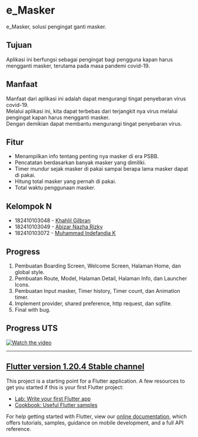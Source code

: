 # e_Masker
e_Masker, solusi pengingat ganti masker.

## Tujuan
Aplikasi ini berfungsi sebagai pengingat bagi pengguna kapan harus mengganti masker, terutama pada masa pandemi covid-19.

## Manfaat
Manfaat dari aplikasi ini adalah dapat mengurangi tingat penyebaran virus covid-19.<br>
Melalui aplikasi ini, kita dapat terbebas dari terjangkit nya virus melalui pengingat kapan harus mengganti masker. <br>
Dengan demikian dapat membantu mengurangi tingat penyebaran virus.

## Fitur
- Menampilkan info tentang penting nya masker di era PSBB.
- Pencatatan berdasarkan banyak masker yang dimiliki.
- Timer mundur sejak masker di pakai sampai berapa lama masker dapat di pakai.
- Hitung total masker yang pernah di pakai.
- Total waktu penggunaan masker.

## Kelompok N

- 182410103048  -   [Khahlil Gilbran](https://github.com/khahlil)
- 182410103049  -   [Abizar Nazha Rizky](https://github.com/AbiNazha)
- 182410103072  -   [Muhammad Indefandia K](https://github.com/Indefandia)

## Progress

1. Pembuatan Boarding Screen, Welcome Screen, Halaman Home, dan global style.
2. Pembuatan Route, Model, Halaman Detail, Halaman Info, dan Launcher Icons.
3. Pembuatan Input masker, Timer history, Timer count, dan Animation timer.
4. Implement provider, shared preference, http request, dan sqflite.
5. Final with bug.

## Progress UTS

[![Watch the video](https://i.ytimg.com/vi_webp/F1R-t0ypAnY/maxresdefault.webp)](https://youtu.be/F1R-t0ypAnY)

- - - - - - - - - - - - - - - - - - - - - - - - - - - - - - - - - - - - - - - - - - - - - - - - - - - -

## [Flutter version 1.20.4 Stable channel](https://flutter.dev/docs/development/tools/sdk/releases)

This project is a starting point for a Flutter application.
A few resources to get you started if this is your first Flutter project:

- [Lab: Write your first Flutter app](https://flutter.dev/docs/get-started/codelab)
- [Cookbook: Useful Flutter samples](https://flutter.dev/docs/cookbook)

For help getting started with Flutter, view our
[online documentation](https://flutter.dev/docs), which offers tutorials,
samples, guidance on mobile development, and a full API reference.
